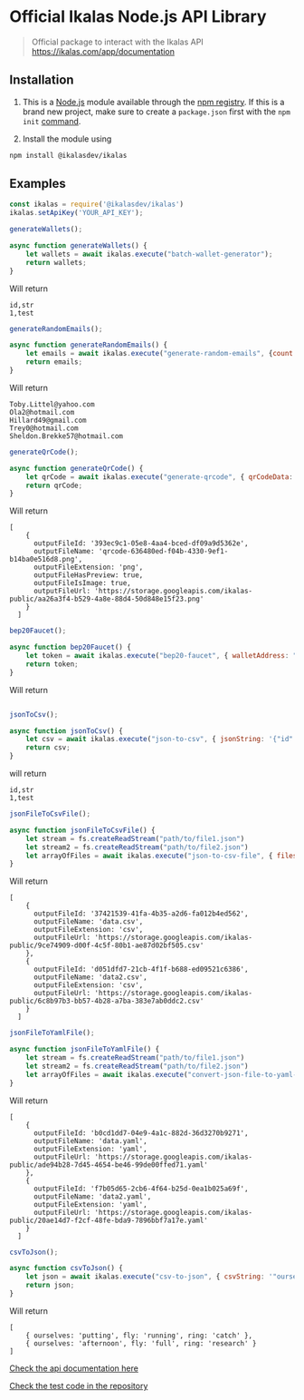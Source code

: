 # Official Ikalas Node.js API Library

> Official package to interact with the Ikalas API https://ikalas.com/app/documentation
## Installation

1. This is a [Node.js](https://nodejs.org/en/) module available through the
[npm registry](https://www.npmjs.com/).
If this is a brand new project, make sure to create a `package.json` first with
the ``npm init``  [command](https://docs.npmjs.com/creating-a-package-json-file).

2. Install the module using
```bash
npm install @ikalasdev/ikalas
```

## Examples

```js
const ikalas = require('@ikalasdev/ikalas')
ikalas.setApiKey('YOUR_API_KEY');

generateWallets();

async function generateWallets() {
    let wallets = await ikalas.execute("batch-wallet-generator");
    return wallets;
}
```
Will return
```
id,str
1,test
```
```js
generateRandomEmails();

async function generateRandomEmails() {
    let emails = await ikalas.execute("generate-random-emails", {count:5});
    return emails;
}
```
Will return
```
Toby.Littel@yahoo.com
Ola2@hotmail.com
Hillard49@gmail.com
Trey0@hotmail.com
Sheldon.Brekke57@hotmail.com
```
```js
generateQrCode();

async function generateQrCode() {
    let qrCode = await ikalas.execute("generate-qrcode", { qrCodeData: "ikalas" });
    return qrCode;
}
```
Will return
```
[
    {
      outputFileId: '393ec9c1-05e8-4aa4-bced-df09a9d5362e',
      outputFileName: 'qrcode-636480ed-f04b-4330-9ef1-b14ba0e516d8.png',
      outputFileExtension: 'png',
      outputFileHasPreview: true,
      outputFileIsImage: true,
      outputFileUrl: 'https://storage.googleapis.com/ikalas-public/aa26a3f4-b529-4a8e-88d4-50d848e15f23.png'
    }
  ]
```
```js
bep20Faucet();

async function bep20Faucet() {
    let token = await ikalas.execute("bep20-faucet", { walletAddress: "YOUR_WALLET_ADDRESS"});
    return token;
}
```
Will return
```

```
```js
jsonToCsv();

async function jsonToCsv() {
    let csv = await ikalas.execute("json-to-csv", { jsonString: '{"id":1,"str":"test"}'});
    return csv;
}
```
will return
```
id,str
1,test
```
```js
jsonFileToCsvFile();

async function jsonFileToCsvFile() {
    let stream = fs.createReadStream("path/to/file1.json")
    let stream2 = fs.createReadStream("path/to/file2.json")
    let arrayOfFiles = await ikalas.execute("json-to-csv-file", { files: [stream, stream2]})
}
```
Will return
```
[
    {
      outputFileId: '37421539-41fa-4b35-a2d6-fa012b4ed562',
      outputFileName: 'data.csv',
      outputFileExtension: 'csv',
      outputFileUrl: 'https://storage.googleapis.com/ikalas-public/9ce74909-d00f-4c5f-80b1-ae87d02bf505.csv'
    },
    {
      outputFileId: 'd051dfd7-21cb-4f1f-b688-ed09521c6386',
      outputFileName: 'data2.csv',
      outputFileExtension: 'csv',
      outputFileUrl: 'https://storage.googleapis.com/ikalas-public/6c8b97b3-bb57-4b28-a7ba-383e7ab0ddc2.csv'
    }
  ]
```
```js
jsonFileToYamlFile();

async function jsonFileToYamlFile() {
    let stream = fs.createReadStream("path/to/file1.json")
    let stream2 = fs.createReadStream("path/to/file2.json")
    let arrayOfFiles = await ikalas.execute("convert-json-file-to-yaml-file", { files: [stream, stream2]})
}
```
Will return
```
[
    {
      outputFileId: 'b0cd1dd7-04e9-4a1c-882d-36d3270b9271',
      outputFileName: 'data.yaml',
      outputFileExtension: 'yaml',
      outputFileUrl: 'https://storage.googleapis.com/ikalas-public/ade94b28-7d45-4654-be46-99de00ffed71.yaml'
    },
    {
      outputFileId: 'f7b05d65-2cb6-4f64-b25d-0ea1b025a69f',
      outputFileName: 'data2.yaml',
      outputFileExtension: 'yaml',
      outputFileUrl: 'https://storage.googleapis.com/ikalas-public/20ae14d7-f2cf-48fe-bda9-7896bbf7a17e.yaml'
    }
  ]
```
```js
csvToJson();

async function csvToJson() {
    let json = await ikalas.execute("csv-to-json", { csvString: '"ourselves","fly","ring"\n"putting","running","catch"\n"afternoon","full","research"\n' });
    return json;
}

```
Will return
```
[
    { ourselves: 'putting', fly: 'running', ring: 'catch' },
    { ourselves: 'afternoon', fly: 'full', ring: 'research' }
]
```

[Check the api documentation here](https://ikalas.com/app/documentation)

[Check the test code in the repository](https://github.com/ikalasdev/ikalas-nodejs)
